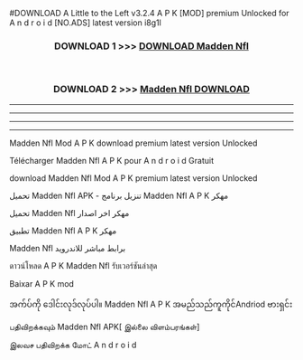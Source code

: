 #DOWNLOAD A Little to the Left v3.2.4 A P K [MOD] premium Unlocked for A n d r o i d [NO.ADS] latest version i8g1l 



<div align="center">

<h3>DOWNLOAD 1 >>> <a href="https://downloadmod1.web.app/?judul=Madden Nfl ">DOWNLOAD Madden Nfl </a></h3><br>

<h3>DOWNLOAD 2 >>> <a href="https://downloadmod1.web.app/?judul=Madden Nfl ">Madden Nfl  DOWNLOAD </a></h3>

</div>


----------------------------------------------------------

----------------------------------------------------------

----------------------------------------------------------

----------------------------------------------------------


Madden Nfl  Mod A P K download premium latest version Unlocked

Télécharger Madden Nfl  A P K pour A n d r o i d Gratuit

download Madden Nfl  Mod A P K premium latest version Unlocked

تحميل Madden Nfl  APK - تنزيل برنامج Madden Nfl  A P K مهكر

تحميل Madden Nfl  مهكر اخر اصدار

تطبيق Madden Nfl  A P K مهكر

Madden Nfl  برابط مباشر للاندرويد

ดาวน์โหลด A P K Madden Nfl  รับเวอร์ชันล่าสุด

Baixar A P K mod

အက်ပ်ကို ဒေါင်းလုဒ်လုပ်ပါ။ Madden Nfl  A P K အမည်သည်ကူကိုင်Andriod ဗားရှင်း

பதிவிறக்கவும் Madden Nfl  APK[ இல்லை விளம்பரங்கள்] 
 
இலவச பதிவிறக்க மோட் A n d r o i d



